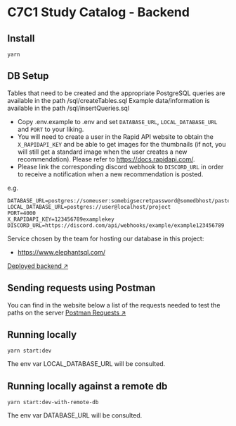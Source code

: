 # C7C1 Study Catalog - Backend

## Install

`yarn`

## DB Setup

Tables that need to be created and the appropriate PostgreSQL queries are available in the path /sql/createTables.sql
Example data/information is available in the path /sql/insertQueries.sql

-   Copy .env.example to .env and set `DATABASE_URL`, `LOCAL_DATABASE_URL` and `PORT` to your liking.
-   You will need to create a user in the Rapid API website to obtain the `X_RAPIDAPI_KEY` and be able to get images for the thumbnails (if not, you will still get a standard image when the user creates a new recommendation). Please refer to https://docs.rapidapi.com/.
-   Please link the corresponding discord webhook to `DISCORD_URL` in order to receive a notification when a new recommendation is posted.

e.g.

```
DATABASE_URL=postgres://someuser:somebigsecretpassword@somedbhost/pastebin
LOCAL_DATABASE_URL=postgres://user@localhost/project
PORT=4000
X_RAPIDAPI_KEY=123456789examplekey
DISCORD_URL=https://discord.com/api/webhooks/example/example123456789
```

Service chosen by the team for hosting our database in this project:

-   https://www.elephantsql.com/

[Deployed backend ↗️](https://c7c1-study-resource-catalog.onrender.com/)

## Sending requests using Postman

You can find in the website below a list of the requests needed to test the paths on the server
[Postman Requests ↗️](https://documenter.getpostman.com/view/28881704/2s9YC8upwp)

## Running locally

`yarn start:dev`

The env var LOCAL_DATABASE_URL will be consulted.

## Running locally against a remote db

`yarn start:dev-with-remote-db`

The env var DATABASE_URL will be consulted.
